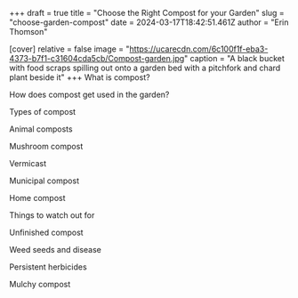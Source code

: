 +++
draft = true
title = "Choose the Right Compost for your Garden"
slug = "choose-garden-compost"
date = 2024-03-17T18:42:51.461Z
author = "Erin Thomson"

[cover]
relative = false
image = "https://ucarecdn.com/6c100f1f-eba3-4373-b7f1-c31604cda5cb/Compost-garden.jpg"
caption = "A black bucket with food scraps spilling out onto a garden bed with a pitchfork and chard plant beside it"
+++
What is compost?



How does compost get used in the garden?



Types of compost

Animal composts

Mushroom compost

Vermicast

Municipal compost

Home compost



Things to watch out for

Unfinished compost

Weed seeds and disease

Persistent herbicides

Mulchy compost
